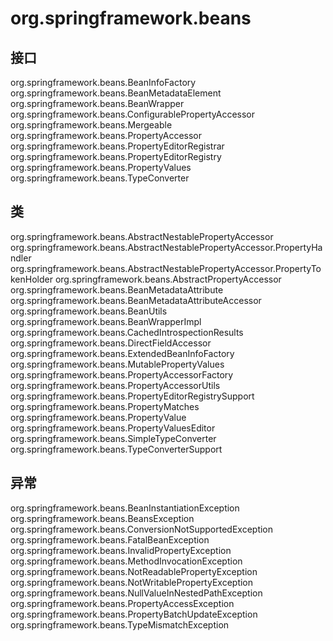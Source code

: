 # org.springframework.beans

## 接口

org.springframework.beans.BeanInfoFactory
org.springframework.beans.BeanMetadataElement
org.springframework.beans.BeanWrapper
org.springframework.beans.ConfigurablePropertyAccessor
org.springframework.beans.Mergeable
org.springframework.beans.PropertyAccessor
org.springframework.beans.PropertyEditorRegistrar
org.springframework.beans.PropertyEditorRegistry
org.springframework.beans.PropertyValues
org.springframework.beans.TypeConverter

## 类

org.springframework.beans.AbstractNestablePropertyAccessor
org.springframework.beans.AbstractNestablePropertyAccessor.PropertyHandler
org.springframework.beans.AbstractNestablePropertyAccessor.PropertyTokenHolder
org.springframework.beans.AbstractPropertyAccessor
org.springframework.beans.BeanMetadataAttribute
org.springframework.beans.BeanMetadataAttributeAccessor
org.springframework.beans.BeanUtils
org.springframework.beans.BeanWrapperImpl
org.springframework.beans.CachedIntrospectionResults
org.springframework.beans.DirectFieldAccessor
org.springframework.beans.ExtendedBeanInfoFactory
org.springframework.beans.MutablePropertyValues
org.springframework.beans.PropertyAccessorFactory
org.springframework.beans.PropertyAccessorUtils
org.springframework.beans.PropertyEditorRegistrySupport
org.springframework.beans.PropertyMatches
org.springframework.beans.PropertyValue
org.springframework.beans.PropertyValuesEditor
org.springframework.beans.SimpleTypeConverter
org.springframework.beans.TypeConverterSupport

## 异常

org.springframework.beans.BeanInstantiationException
org.springframework.beans.BeansException
org.springframework.beans.ConversionNotSupportedException
org.springframework.beans.FatalBeanException
org.springframework.beans.InvalidPropertyException
org.springframework.beans.MethodInvocationException
org.springframework.beans.NotReadablePropertyException
org.springframework.beans.NotWritablePropertyException
org.springframework.beans.NullValueInNestedPathException
org.springframework.beans.PropertyAccessException
org.springframework.beans.PropertyBatchUpdateException
org.springframework.beans.TypeMismatchException




